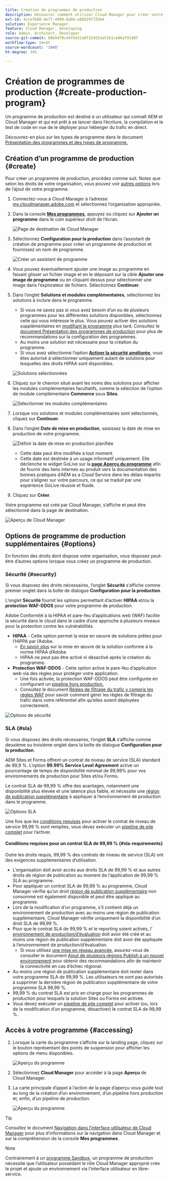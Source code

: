 ```yaml
---
title: Création de programmes de production
description: Découvrez comment utiliser Cloud Manager pour créer votre propre programme de production afin d’héberger le trafic en direct.
exl-id: 4ccefb80-de77-4998-8a9d-e68d29772bb4
solution: Experience Manager
feature: Cloud Manager, Developing
role: Admin, Architect, Developer
source-git-commit: 88b0479c44f6431a9f254551e51b1ce86af91d0f
workflow-type: tm+mt
source-wordcount: '1040'
ht-degree: 34%

---
```



# Création de programmes de production {#create-production-program}

Un programme de production est destiné à un utilisateur qui connaît AEM et Cloud Manager et qui est prêt à se lancer dans l’écriture, la compilation et le test de code en vue de le déployer pour héberger du trafic en direct.

Découvrez-en plus sur les types de programme dans le document [Présentation des programmes et des types de programme.](program-types.md)

## Création d’un programme de production {#create}

Pour créer un programme de production, procédez comme suit. Notez que selon les droits de votre organisation, vous pouvez voir [autres options](#options) lors de l’ajout de votre programme.

1. Connectez-vous à Cloud Manager à l’adresse [my.cloudmanager.adobe.com](https://my.cloudmanager.adobe.com/) et sélectionnez l’organisation appropriée.

1. Dans la console **[Mes programmes](/help/implementing/cloud-manager/navigation.md#my-programs)**, appuyez ou cliquez sur **Ajouter un programme** dans le coin supérieur droit de l’écran.

   ![Page de destination de Cloud Manager](assets/log-in.png)

1. Sélectionnez **Configuration pour la production** dans l’assistant de création de programme pour créer un programme de production et fournissez un nom de programme.

   ![Créer un assistant de programme](assets/create-production-program.png)

1. Vous pouvez éventuellement ajouter une image au programme en faisant glisser un fichier image et en le déposant sur la cible **Ajouter une image de programme** ou en cliquant dessus pour sélectionner une image dans l’explorateur de fichiers. Sélectionnez **Continuer**.

1. Dans l’onglet **Solutions et modules complémentaires**, sélectionnez les solutions à inclure dans le programme.

   * Si vous ne savez pas si vous avez besoin d’un ou de plusieurs programmes pour les différentes solutions disponibles, sélectionnez celle qui vous intéresse le plus. Vous pouvez activer des solutions supplémentaires en [modifiant le programme](/help/implementing/cloud-manager/getting-access-to-aem-in-cloud/editing-programs.md) plus tard. Consultez le [document Présentation des programmes de production](/help/implementing/cloud-manager/getting-access-to-aem-in-cloud/introduction-production-programs.md) pour plus de recommandations sur la configuration des programmes.
   * Au moins une solution est nécessaire pour la création du programme.
   * Si vous avez sélectionné l’option **[Activer la sécurité améliorée](#security)**, vous êtes autorisé à sélectionner uniquement autant de solutions pour lesquelles des droits HIPAA sont disponibles.

   ![Solutions sélectionnées](assets/setup-prod-select.png)

1. Cliquez sur le chevron situé avant les noms des solutions pour afficher les modules complémentaires facultatifs, comme la sélection de l’option de module complémentaire **Commerce** sous **Sites**.

   ![Sélectionner les modules complémentaires](assets/setup-prod-commerce.png)

1. Lorsque vos solutions et modules complémentaires sont sélectionnés, cliquez sur **Continuer**.

1. Dans l’onglet **Date de mise en production**, saisissez la date de mise en production de votre programme.

   ![Définir la date de mise en production planifiée](assets/set-up-go-live.png)

   * Cette date peut être modifiée à tout moment.
   * Cette date est destinée à un usage informatif uniquement. Elle déclenche le widget GoLive sur la [**page Aperçu du programme**](/help/implementing/cloud-manager/getting-access-to-aem-in-cloud/editing-programs.md#program-overview) afin de fournir des liens internes au produit vers la documentation des bonnes pratiques d’AEM as a Cloud Service dans les délais impartis pour s’aligner sur votre parcours, ce qui se traduit par une expérience GoLive réussie et fluide.

1. Cliquez sur **Créer**.

Votre programme est créé par Cloud Manager, s’affiche et peut être sélectionné dans la page de destination.

![Aperçu de Cloud Manager](assets/navigate-cm.png)

## Options de programme de production supplémentaires {#options}

En fonction des droits dont dispose votre organisation, vous disposez peut-être d’autres options lorsque vous créez un programme de production.

### Sécurité {#security}

Si vous disposez des droits nécessaires, l’onglet **Sécurité** s’affiche comme premier onglet dans la boîte de dialogue **Configuration pour la production**.

L’onglet **Sécurité** fournit les options permettant d’activer **HIPAA** et/ou la **protection WAF-DDOS** pour votre programme de production.

Adobe Conformité à la HIPAA et pare-feu d’applications web (WAF) facilite la sécurité dans le cloud dans le cadre d’une approche à plusieurs niveaux pour la protection contre les vulnérabilités.

* **HIPAA** - Cette option permet la mise en oeuvre de solutions prêtes pour l’HIPPA par l’Adobe.
   * [En savoir plus](https://www.adobe.com/go/hipaa-ready) sur la mise en œuvre de la solution conforme à la norme HIPAA d’Adobe.
   * HIPAA ne peut pas être activé ni désactivé après la création du programme.
* **Protection WAF-DDOS** - Cette option active le pare-feu d’application web via des règles pour protéger votre application.
   * Une fois activée, la protection WAF-DDOS peut être configurée en configurant un [pipeline hors production.](/help/implementing/cloud-manager/configuring-pipelines/configuring-non-production-pipelines.md)
   * Consultez le document [Règles de filtrage du trafic y compris les règles WAF](/help/security/traffic-filter-rules-including-waf.md) pour savoir comment gérer les règles de filtrage du trafic dans votre référentiel afin qu’elles soient déployées correctement.

![Options de sécurité](assets/create-production-program-security.png)

### SLA {#sla}

Si vous disposez des droits nécessaires, l’onglet **SLA** s’affiche comme deuxième ou troisième onglet dans la boîte de dialogue **Configuration pour la production**.

AEM Sites et Forms offrent un contrat de niveau de service (SLA) standard de 99,9 %. L’option **99.99% Service Level Agreement** active un pourcentage de temps de disponibilité minimal de 99,99% pour vos environnements de production pour Sites et/ou Forms.

Le contrat SLA de 99,99 % offre des avantages, notamment une disponibilité plus élevée et une latence plus faible, et nécessite une [région de publication supplémentaire](/help/implementing/cloud-manager/manage-environments.md#multiple-regions) à appliquer à l’environnement de production dans le programme.

![Options SLA](assets/create-production-program-sla.png)

Une fois que les [conditions requises](#sla-requirements) pour activer le contrat de niveau de service 99,99 % sont remplies, vous devez exécuter un [pipeline de pile complet](/help/implementing/cloud-manager/configuring-pipelines/configuring-production-pipelines.md) pour l’activer.

#### Conditions requises pour un contrat SLA de 99,99 % {#sla-requirements}

Outre les droits requis, 99,99 % des contrats de niveau de service (SLA) ont des exigences supplémentaires d’utilisation.

* L’organisation doit avoir accès aux droits SLA de 99,99 % et aux autres droits de région de publication au moment de l’application de 99,99 % SLA au programme.
* Pour appliquer un contrat SLA de 99,99 % au programme, Cloud Manager vérifie qu’un droit [région de publication supplémentaire](/help/implementing/cloud-manager/manage-environments.md#multiple-regions) non consommé est également disponible et peut être appliqué au programme.
* Lors de la modification d’un programme, s’il contient déjà un environnement de production avec au moins une région de publication supplémentaire, Cloud Manager vérifie uniquement la disponibilité d’un droit SLA de 99,99 %.
* Pour que le contrat SLA de 99,99 % et le reporting soient activés, l’ [environnement de production/d’évaluation](/help/implementing/cloud-manager/manage-environments.md#adding-environments) doit avoir été créé et au moins une région de publication supplémentaire doit avoir été appliquée à l’environnement de production/d’évaluation.
   * Si vous utilisez [une mise en réseau avancée,](/help/security/configuring-advanced-networking.md) assurez-vous de consulter le document [Ajout de plusieurs régions Publish à un nouvel environnement](/help/implementing/cloud-manager/manage-environments.md#adding-regions) pour obtenir des recommandations afin de maintenir la connectivité en cas d’échec régional.
* Au moins une région de publication supplémentaire doit rester dans votre programme SLA de 99,99 %. Les utilisateurs ne sont pas autorisés à supprimer la dernière région de publication supplémentaire de votre programme SLA 99,99 %.
* 99,99 % du contrat SLA est pris en charge pour les programmes de production pour lesquels la solution Sites ou Forms est activée.
* Vous devez exécuter un [pipeline de pile complet](/help/implementing/cloud-manager/configuring-pipelines/configuring-production-pipelines.md) pour activer (ou, lors de la modification d’un programme, désactiver) le contrat SLA de 99,99 %.

## Accès à votre programme {#accessing}

1. Lorsque la carte du programme s’affiche sur la landing page, cliquez sur le bouton représentant des points de suspension pour afficher les options de menu disponibles.

   ![Aperçu du programme](assets/program-overview.png)

1. Sélectionnez **Cloud Manager** pour accéder à la page **Aperçu** de Cloud Manager.

1. La carte principale d’appel à l’action de la page d’aperçu vous guide tout au long de la création d’un environnement, d’un pipeline hors production et, enfin, d’un pipeline de production.

   ![Aperçu du programme](assets/set-up-prod5.png)

>[!TIP]
>
>Consultez le document [Navigation dans l’interface utilisateur de Cloud Manager](/help/implementing/cloud-manager/navigation.md) pour plus d’informations sur la navigation dans Cloud Manager et sur la compréhension de la console **Mes programmes**.

>[!NOTE]
>
>Contrairement à un [programme Sandbox,](introduction-sandbox-programs.md#auto-creation) un programme de production nécessite que l’utilisateur possédant le rôle Cloud Manager approprié crée le projet et ajoute un environnement via l’interface utilisateur en libre-service.
